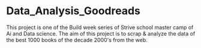 # Data_Analysis_Goodreads
This project is one of the Build week series of Strive school master camp of Ai and Data science. The aim of this project is to scrap &amp; analyze the data of the best 1000 books of the decade 2000's from the web.

